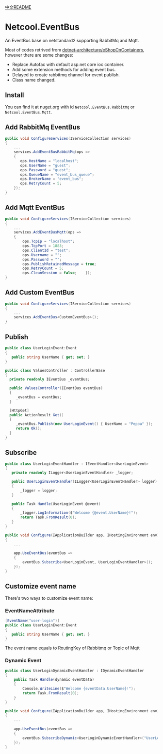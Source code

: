[中文README](README-zh.md)

# Netcool.EventBus
An EventBus base on netstandard2 supporting RabbitMq and Mqtt. 

Most of codes retrived from [dotnet-architecture/eShopOnContainers](https://github.com/dotnet-architecture/eShopOnContainers), however there are some changes:
- Replace Autofac with default asp.net core ioc container.
- Add some extension methods for adding event bus.
- Delayed to create rabbitmq channel for event publish.
- Class name changed.

## Install

You can find it at nuget.org with id `Netcool.EventBus.RabbitMq` or ``Netcool.EventBus.Mqtt``.

## Add RabbitMq EventBus

```c#
public void ConfigureServices(IServiceCollection services)
{
    ...
    services.AddEventBusRabbitMq(ops =>
    {
       ops.HostName = "localhost";
       ops.UserName = "guest";
       ops.Password = "guest";   
       ops.QueueName = "event_bus_queue";
       ops.BrokerName = "event_bus";
       ops.RetryCount = 5;
    });
}
```

## Add Mqtt EventBus
```c#
public void ConfigureServices(IServiceCollection services)
{
    ...
    services.AddEventBusMqtt(ops =>
    {
        ops.TcpIp = "localhost";
        ops.TcpPort = 1883;
        ops.ClientId = "test";
        ops.Username = "";
        ops.Password = "";
        ops.PublishRetainedMessage = true;
        ops.RetryCount = 5;
        ops.CleanSession = false;    });
}
```

## Add Custom EventBus

```c#
public void ConfigureServices(IServiceCollection services)
{
    ...
    services.AddEventBus<CustomEventBus>();
}
```

## Publish

```c#
public class UserLoginEvent:Event
{
   public string UserName { get; set; }
}

public class ValuesController : ControllerBase
{
  private readonly IEventBus _eventBus;

  public ValuesController(IEventBus eventBus)
  {
     _eventBus = eventBus;
  }

  [HttpGet]
  public ActionResult Get()
  {
     _eventBus.Publish(new UserLoginEvent() { UserName = "Peppa" });
     return Ok();
  }
}
```

## Subscribe

```c#
public class UserLoginEventHandler : IEventHandler<UserLoginEvent>
{
   private readonly ILogger<UserLoginEventHandler> _logger;

   public UserLoginEventHandler(ILogger<UserLoginEventHandler> logger)
   {
       _logger = logger;
   }

   public Task Handle(UserLoginEvent @event)
   {
       _logger.LogInformation($"Welcome {@event.UserName}!");
       return Task.FromResult(0);
   }
}
```

```c#
public void Configure(IApplicationBuilder app, IHostingEnvironment env)
{        
    ...
    
    app.UseEventBus(eventBus =>
    {
        eventBus.Subscribe<UserLoginEvent, UserLoginEventHandler>();
    });
}
```

## Customize event name
There's two ways to customize event name:

### EventNameAttribute
```c#
[EventName("user-login")]
public class UserLoginEvent:Event
{
   public string UserName { get; set; }
}
```
The event name equals to RoutingKey of Rabbitmq or Topic of Mqtt

### Dynamic Event
```c#
public class UserLoginDynamicEventHandler : IDynamicEventHandler
{
    public Task Handle(dynamic eventData)
    {
        Console.WriteLine($"Welcome {eventData.UserName}!");
        return Task.FromResult(0);
    }
}
```

```c#
public void Configure(IApplicationBuilder app, IHostingEnvironment env)
{        
    ...
    
    app.UseEventBus(eventBus =>
    {
        eventBus.SubscribeDynamic<UserLoginDynamicEventHandler>("UserLoginDynamicEvent");
    });
}
```







